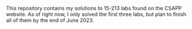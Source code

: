 This repository contains my solutions to 15-213 labs found on the CSAPP website. As of right now, I only solved the first three labs, but plan to finish
all of them by the end of June 2023.
